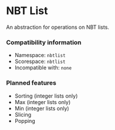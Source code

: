 # NBT List
An abstraction for operations on NBT lists.

### Compatibility information
- Namespace: `nbtlist`
- Scorespace: `nbtlist`
- Incompatible with: `none`

### Planned features
- Sorting (integer lists only)
- Max (integer lists only)
- Min (integer lists only)
- Slicing
- Popping
